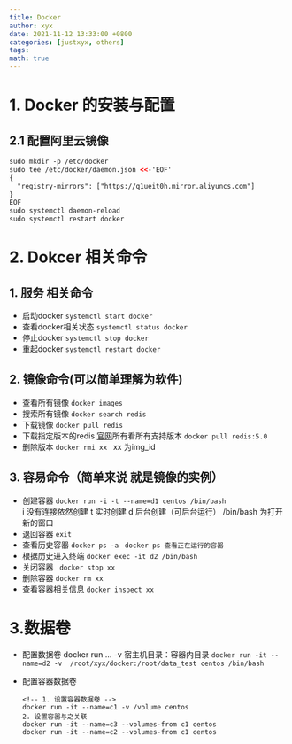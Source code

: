 ```yaml
---
title: Docker
author: xyx
date: 2021-11-12 13:33:00 +0800
categories: [justxyx, others]
tags:
math: true
---
```


# 1. Docker 的安装与配置

## 2.1 配置阿里云镜像
~~~xml
sudo mkdir -p /etc/docker
sudo tee /etc/docker/daemon.json <<-'EOF'
{
  "registry-mirrors": ["https://q1ueit0h.mirror.aliyuncs.com"]
}
EOF
sudo systemctl daemon-reload
sudo systemctl restart docker
~~~

# 2. Dokcer 相关命令
## 1. 服务 相关命令
- 启动docker
    `systemctl start docker`
- 查看docker相关状态
    `systemctl status docker`
- 停止docker
    `systemctl stop docker`
- 重起docker
    `systemctl restart docker`
## 2. 镜像命令(可以简单理解为软件)
- 查看所有镜像
    `docker images`
- 搜索所有镜像
    ` docker search redis `
- 下载镜像
    `docker pull redis`
- 下载指定版本的redis
    [官网](https://hub.docker.com/search?q=redis&type=image)所有看所有支持版本
    `docker pull redis:5.0`
- 删除版本
    `docker rmi xx `   xx 为img_id

## 3. 容易命令（简单来说 就是镜像的实例）
- 创建容器
    `docker run -i -t --name=d1 centos /bin/bash`  
    i 没有连接依然创建  t 实时创建 d 后台创建（可后台运行）     /bin/bash 为打开新的窗口
- 退回容器
    `exit`
- 查看历史容器
    `docker ps -a`
    ` docker ps 查看正在运行的容器`
- 根据历史进入终端
    `docker exec -it d2 /bin/bash`
- 关闭容器
    ` docker stop xx`
- 删除容器
    `docker rm xx`
- 查看容器相关信息
    `docker inspect xx`

# 3.数据卷
- 配置数据卷
    docker run ... -v 宿主机目录：容器内目录
    `docker run -it --name=d2 -v  /root/xyx/docker:/root/data_test centos /bin/bash`

- 配置容器数据卷
    ~~~
    <!-- 1. 设置容器数据卷 -->
    docker run -it --name=c1 -v /volume centos
    2. 设置容器与之关联
    docker run -it --name=c3 --volumes-from c1 centos
    docker run -it --name=c2 --volumes-from c1 centos
    ~~~